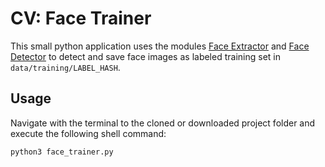 # CV: Face Trainer

This small python application uses the modules [Face Extractor](https://github.com/n1g1r1/cv-module-face-extractor/) and [Face Detector](https://github.com/n1g1r1/cv-module-face-detector/) to detect and save face images as labeled training set in `data/training/LABEL_HASH`.

## Usage

Navigate with the terminal to the cloned or downloaded project folder and execute the following shell command:

```
python3 face_trainer.py
```